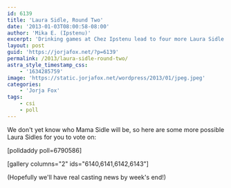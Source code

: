```yaml
---
id: 6139
title: 'Laura Sidle, Round Two'
date: '2013-01-03T08:00:58-08:00'
author: 'Mika E. (Ipstenu)'
excerpt: 'Drinking games at Chez Ipstenu lead to four more Laura Sidle possibilities.'
layout: post
guid: 'https://jorjafox.net/?p=6139'
permalink: /2013/laura-sidle-round-two/
astra_style_timestamp_css:
    - '1634285759'
image: 'https://static.jorjafox.net/wordpress/2013/01/jpeg.jpeg'
categories:
    - 'Jorja Fox'
tags:
    - csi
    - poll
---
```


We don't yet know who Mama Sidle will be, so here are some more possible Laura Sidles for you to vote on:

[polldaddy poll=6790586]

[gallery columns="2" ids="6140,6141,6142,6143"]

(Hopefully we'll have real casting news by week's end!)